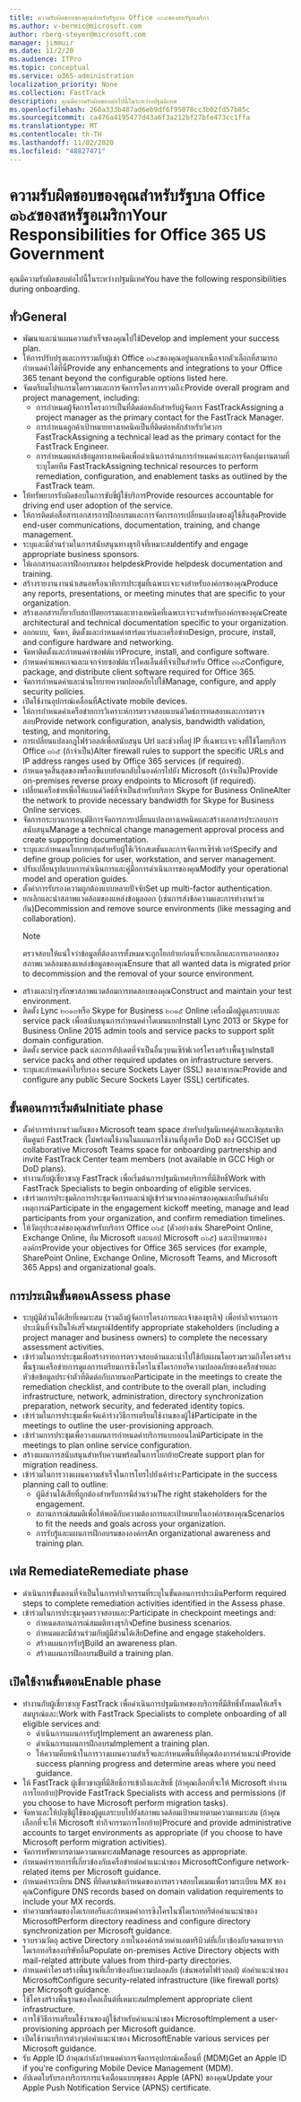 ```yaml
---
title: ความรับผิดชอบของคุณสำหรับรัฐบาล Office ๓๖๕ของสหรัฐอเมริกา
ms.author: v-bermic@microsoft.com
author: rberg-steyer@microsoft.com
manager: jimmuir
ms.date: 11/2/20
ms.audience: ITPro
ms.topic: conceptual
ms.service: o365-administration
localization_priority: None
ms.collection: FastTrack
description: คุณมีความรับผิดชอบต่อไปนี้ในระหว่างปฐมนิเทศ
ms.openlocfilehash: 260a333b487ad6eb9df6f95078cc3b02fd57b85c
ms.sourcegitcommit: ca476a4195477d43a6f3a212bf27bfe473cc1ffa
ms.translationtype: MT
ms.contentlocale: th-TH
ms.lasthandoff: 11/02/2020
ms.locfileid: "48827471"
---
```

# <a name="your-responsibilities-for-office-365-us-government"></a><span data-ttu-id="4e411-103">ความรับผิดชอบของคุณสำหรับรัฐบาล Office ๓๖๕ของสหรัฐอเมริกา</span><span class="sxs-lookup"><span data-stu-id="4e411-103">Your Responsibilities for Office 365 US Government</span></span>

<span data-ttu-id="4e411-104">คุณมีความรับผิดชอบต่อไปนี้ในระหว่างปฐมนิเทศ</span><span class="sxs-lookup"><span data-stu-id="4e411-104">You have the following responsibilities during onboarding.</span></span>
  
## <a name="general"></a><span data-ttu-id="4e411-105">ทั่ว</span><span class="sxs-lookup"><span data-stu-id="4e411-105">General</span></span>

- <span data-ttu-id="4e411-106">พัฒนาและนำแผนความสำเร็จของคุณไปใช้</span><span class="sxs-lookup"><span data-stu-id="4e411-106">Develop and implement your success plan.</span></span>   
- <span data-ttu-id="4e411-107">ให้การปรับปรุงและการรวมกับผู้เช่า Office ๓๖๕ของคุณอยู่นอกเหนือจากตัวเลือกที่สามารถกำหนดค่าได้ที่นี่</span><span class="sxs-lookup"><span data-stu-id="4e411-107">Provide any enhancements and integrations to your Office 365 tenant beyond the configurable options listed here.</span></span>    
- <span data-ttu-id="4e411-108">จัดเตรียมโปรแกรมโดยรวมและการจัดการโครงการรวมถึง:</span><span class="sxs-lookup"><span data-stu-id="4e411-108">Provide overall program and project management, including:</span></span>     
  - <span data-ttu-id="4e411-109">การกำหนดผู้จัดการโครงการเป็นที่ติดต่อหลักสำหรับผู้จัดการ FastTrack</span><span class="sxs-lookup"><span data-stu-id="4e411-109">Assigning a project manager as the primary contact for the FastTrack Manager.</span></span>   
  - <span data-ttu-id="4e411-110">การกำหนดลูกค้าเป้าหมายทางเทคนิคเป็นที่ติดต่อหลักสำหรับวิศวกร FastTrack</span><span class="sxs-lookup"><span data-stu-id="4e411-110">Assigning a technical lead as the primary contact for the FastTrack Engineer.</span></span>  
  - <span data-ttu-id="4e411-111">การกำหนดแหล่งข้อมูลทางเทคนิคเพื่อดำเนินการด้านการกำหนดค่าและการจัดกลุ่มงานตามที่ระบุโดยทีม FastTrack</span><span class="sxs-lookup"><span data-stu-id="4e411-111">Assigning technical resources to perform remediation, configuration, and enablement tasks as outlined by the FastTrack team.</span></span>   
- <span data-ttu-id="4e411-112">ให้ทรัพยากรรับผิดชอบในการขับขี่ผู้ใช้บริการ</span><span class="sxs-lookup"><span data-stu-id="4e411-112">Provide resources accountable for driving end user adoption of the service.</span></span>    
- <span data-ttu-id="4e411-113">ให้การติดต่อสื่อสารเอกสารการฝึกอบรมและการจัดการการเปลี่ยนแปลงของผู้ใช้สิ้นสุด</span><span class="sxs-lookup"><span data-stu-id="4e411-113">Provide end-user communications, documentation, training, and change management.</span></span>    
- <span data-ttu-id="4e411-114">ระบุและมีส่วนร่วมในการสนับสนุนทางธุรกิจที่เหมาะสม</span><span class="sxs-lookup"><span data-stu-id="4e411-114">Identify and engage appropriate business sponsors.</span></span>     
- <span data-ttu-id="4e411-115">ให้เอกสารและการฝึกอบรมของ helpdesk</span><span class="sxs-lookup"><span data-stu-id="4e411-115">Provide helpdesk documentation and training.</span></span>     
- <span data-ttu-id="4e411-116">สร้างรายงานงานนำเสนอหรือนาทีการประชุมที่เฉพาะเจาะจงสำหรับองค์กรของคุณ</span><span class="sxs-lookup"><span data-stu-id="4e411-116">Produce any reports, presentations, or meeting minutes that are specific to your organization.</span></span>     
- <span data-ttu-id="4e411-117">สร้างเอกสารเกี่ยวกับสถาปัตยกรรมและทางเทคนิคที่เฉพาะเจาะจงสำหรับองค์กรของคุณ</span><span class="sxs-lookup"><span data-stu-id="4e411-117">Create architectural and technical documentation specific to your organization.</span></span>     
- <span data-ttu-id="4e411-118">ออกแบบ, จัดหา, ติดตั้งและกำหนดค่าฮาร์ดแวร์และเครือข่าย</span><span class="sxs-lookup"><span data-stu-id="4e411-118">Design, procure, install, and configure hardware and networking.</span></span>    
- <span data-ttu-id="4e411-119">จัดหาติดตั้งและกำหนดค่าซอฟต์แวร์</span><span class="sxs-lookup"><span data-stu-id="4e411-119">Procure, install, and configure software.</span></span>     
- <span data-ttu-id="4e411-120">กำหนดค่าแพคเกจและแจกจ่ายซอฟต์แวร์ไคลเอ็นต์ที่จำเป็นสำหรับ Office ๓๖๕</span><span class="sxs-lookup"><span data-stu-id="4e411-120">Configure, package, and distribute client software required for Office 365.</span></span>    
- <span data-ttu-id="4e411-121">จัดการกำหนดค่าและนำนโยบายความปลอดภัยไปใช้</span><span class="sxs-lookup"><span data-stu-id="4e411-121">Manage, configure, and apply security policies.</span></span>    
- <span data-ttu-id="4e411-122">เปิดใช้งานอุปกรณ์เคลื่อนที่</span><span class="sxs-lookup"><span data-stu-id="4e411-122">Activate mobile devices.</span></span>    
- <span data-ttu-id="4e411-123">ให้การกำหนดค่าเครือข่ายการวิเคราะห์การตรวจสอบแบนด์วิดธ์การทดสอบและการตรวจสอบ</span><span class="sxs-lookup"><span data-stu-id="4e411-123">Provide network configuration, analysis, bandwidth validation, testing, and monitoring.</span></span> 
- <span data-ttu-id="4e411-124">การเปลี่ยนแปลงกฎไฟร์วอลล์เพื่อสนับสนุน Url และช่วงที่อยู่ IP ที่เฉพาะเจาะจงที่ใช้โดยบริการ Office ๓๖๕ (ถ้าจำเป็น)</span><span class="sxs-lookup"><span data-stu-id="4e411-124">Alter firewall rules to support the specific URLs and IP address ranges used by Office 365 services (if required).</span></span>
- <span data-ttu-id="4e411-125">กำหนดจุดสิ้นสุดของพร็อกซีแบบย้อนกลับในองค์กรไปยัง Microsoft (ถ้าจำเป็น)</span><span class="sxs-lookup"><span data-stu-id="4e411-125">Provide on-premises reverse proxy endpoints to Microsoft (if required).</span></span>     
- <span data-ttu-id="4e411-126">เปลี่ยนเครือข่ายเพื่อให้แบนด์วิดธ์ที่จำเป็นสำหรับบริการ Skype for Business Online</span><span class="sxs-lookup"><span data-stu-id="4e411-126">Alter the network to provide necessary bandwidth for Skype for Business Online services.</span></span>   
- <span data-ttu-id="4e411-127">จัดการกระบวนการอนุมัติการจัดการการเปลี่ยนแปลงทางเทคนิคและสร้างเอกสารประกอบการสนับสนุน</span><span class="sxs-lookup"><span data-stu-id="4e411-127">Manage a technical change management approval process and create supporting documentation.</span></span>    
- <span data-ttu-id="4e411-128">ระบุและกำหนดนโยบายกลุ่มสำหรับผู้ใช้เวิร์กสเตชันและการจัดการเซิร์ฟเวอร์</span><span class="sxs-lookup"><span data-stu-id="4e411-128">Specify and define group policies for user, workstation, and server management.</span></span>    
- <span data-ttu-id="4e411-129">ปรับเปลี่ยนรูปแบบการดำเนินการและคู่มือการดำเนินการของคุณ</span><span class="sxs-lookup"><span data-stu-id="4e411-129">Modify your operational model and operation guides.</span></span>   
- <span data-ttu-id="4e411-130">ตั้งค่าการรับรองความถูกต้องแบบหลายปัจจัย</span><span class="sxs-lookup"><span data-stu-id="4e411-130">Set up multi-factor authentication.</span></span>   
- <span data-ttu-id="4e411-131">ยกเลิกและนำสภาพแวดล้อมของแหล่งข้อมูลออก (เช่นการส่งข้อความและการทำงานร่วมกัน)</span><span class="sxs-lookup"><span data-stu-id="4e411-131">Decommission and remove source environments (like messaging and collaboration).</span></span> 
    > [!NOTE]
    > <span data-ttu-id="4e411-132">ตรวจสอบให้แน่ใจว่าข้อมูลที่ต้องการทั้งหมดจะถูกโยกย้ายก่อนที่จะยกเลิกและการเอาออกของสภาพแวดล้อมของแหล่งข้อมูลของคุณ</span><span class="sxs-lookup"><span data-stu-id="4e411-132">Ensure that all wanted data is migrated prior to decommission and the removal of your source environment.</span></span>   
- <span data-ttu-id="4e411-133">สร้างและบำรุงรักษาสภาพแวดล้อมการทดสอบของคุณ</span><span class="sxs-lookup"><span data-stu-id="4e411-133">Construct and maintain your test environment.</span></span>  
- <span data-ttu-id="4e411-134">ติดตั้ง Lync ๒๐๑๓หรือ Skype for Business ๒๐๑๕ Online เครื่องมือผู้ดูแลระบบและ service pack เพื่อสนับสนุนการกำหนดค่าโดเมนแยก</span><span class="sxs-lookup"><span data-stu-id="4e411-134">Install Lync 2013 or Skype for Business Online 2015 admin tools and service packs to support split domain configuration.</span></span>    
- <span data-ttu-id="4e411-135">ติดตั้ง service pack และการอัปเดตที่จำเป็นอื่นๆบนเซิร์ฟเวอร์โครงสร้างพื้นฐาน</span><span class="sxs-lookup"><span data-stu-id="4e411-135">Install service packs and other required updates on infrastructure servers.</span></span>     
- <span data-ttu-id="4e411-136">ระบุและกำหนดค่าใบรับรอง secure Sockets Layer (SSL) ของสาธารณะ</span><span class="sxs-lookup"><span data-stu-id="4e411-136">Provide and configure any public Secure Sockets Layer (SSL) certificates.</span></span> 
    
## <a name="initiate-phase"></a><span data-ttu-id="4e411-137">ขั้นตอนการเริ่มต้น</span><span class="sxs-lookup"><span data-stu-id="4e411-137">Initiate phase</span></span>

- <span data-ttu-id="4e411-138">ตั้งค่าการทำงานร่วมกันของ Microsoft team space สำหรับปฐมนิเทศคู่ค้าและเชิญสมาชิกทีมศูนย์ FastTrack (ไม่พร้อมใช้งานในแผนการใช้งานที่สูงหรือ DoD ของ GCC)</span><span class="sxs-lookup"><span data-stu-id="4e411-138">Set up collaborative Microsoft Teams space for onboarding partnership and invite FastTrack Center team members (not available in GCC High or DoD plans).</span></span>   
- <span data-ttu-id="4e411-139">ทำงานกับผู้เชี่ยวชาญ FastTrack เพื่อเริ่มต้นการปฐมนิเทศบริการที่มีสิทธิ์</span><span class="sxs-lookup"><span data-stu-id="4e411-139">Work with FastTrack Specialists to begin onboarding of eligible services.</span></span>    
- <span data-ttu-id="4e411-140">เข้าร่วมการประชุมคิกการประชุมจัดการและนำผู้เข้าร่วมจากองค์กรของคุณและยืนยันลำดับเหตุการณ์</span><span class="sxs-lookup"><span data-stu-id="4e411-140">Participate in the engagement kickoff meeting, manage and lead participants from your organization, and confirm remediation timelines.</span></span>    
- <span data-ttu-id="4e411-141">ให้วัตถุประสงค์ของคุณสำหรับบริการ Office ๓๖๕ (ตัวอย่างเช่น SharePoint Online, Exchange Online, ทีม Microsoft และแอป Microsoft ๓๖๕) และเป้าหมายขององค์กร</span><span class="sxs-lookup"><span data-stu-id="4e411-141">Provide your objectives for Office 365 services (for example, SharePoint Online, Exchange Online, Microsoft Teams, and Microsoft 365 Apps) and organizational goals.</span></span>
    
## <a name="assess-phase"></a><span data-ttu-id="4e411-142">การประเมินขั้นตอน</span><span class="sxs-lookup"><span data-stu-id="4e411-142">Assess phase</span></span>

- <span data-ttu-id="4e411-143">ระบุผู้มีส่วนได้เสียที่เหมาะสม (รวมถึงผู้จัดการโครงการและเจ้าของธุรกิจ) เพื่อทำกิจกรรมการประเมินที่จำเป็นให้เสร็จสมบูรณ์</span><span class="sxs-lookup"><span data-stu-id="4e411-143">Identify appropriate stakeholders (including a project manager and business owners) to complete the necessary assessment activities.</span></span>    
- <span data-ttu-id="4e411-144">เข้าร่วมในการประชุมเพื่อสร้างรายการตรวจสอบด้านและนำไปใช้กับแผนโดยรวมรวมถึงโครงสร้างพื้นฐานเครือข่ายการดูแลการเตรียมการซิงโครไนซ์ไดเรกทอรีความปลอดภัยของเครือข่ายและหัวข้อข้อมูลประจำตัวที่ติดต่อกับภายนอก</span><span class="sxs-lookup"><span data-stu-id="4e411-144">Participate in the meetings to create the remediation checklist, and contribute to the overall plan, including infrastructure, network, administration, directory synchronization preparation, network security, and federated identity topics.</span></span> 
- <span data-ttu-id="4e411-145">เข้าร่วมในการประชุมเพื่อจัดเค้าร่างวิธีการเตรียมใช้งานของผู้ใช้</span><span class="sxs-lookup"><span data-stu-id="4e411-145">Participate in the meetings to outline the user-provisioning approach.</span></span>     
- <span data-ttu-id="4e411-146">เข้าร่วมการประชุมเพื่อวางแผนการกำหนดค่าบริการแบบออนไลน์</span><span class="sxs-lookup"><span data-stu-id="4e411-146">Participate in the meetings to plan online service configuration.</span></span>    
- <span data-ttu-id="4e411-147">สร้างแผนการสนับสนุนสำหรับความพร้อมในการโยกย้าย</span><span class="sxs-lookup"><span data-stu-id="4e411-147">Create support plan for migration readiness.</span></span>    
- <span data-ttu-id="4e411-148">เข้าร่วมในการวางแผนความสำเร็จในการโทรไปยังเค้าร่าง:</span><span class="sxs-lookup"><span data-stu-id="4e411-148">Participate in the success planning call to outline:</span></span>   
  - <span data-ttu-id="4e411-149">ผู้มีส่วนได้เสียที่ถูกต้องสำหรับการมีส่วนร่วม</span><span class="sxs-lookup"><span data-stu-id="4e411-149">The right stakeholders for the engagement.</span></span>   
  - <span data-ttu-id="4e411-150">สถานการณ์สมมติเพื่อให้พอดีกับความต้องการและเป้าหมายในองค์กรของคุณ</span><span class="sxs-lookup"><span data-stu-id="4e411-150">Scenarios to fit the needs and goals across your organization.</span></span>   
  - <span data-ttu-id="4e411-151">การรับรู้และแผนการฝึกอบรมขององค์กร</span><span class="sxs-lookup"><span data-stu-id="4e411-151">An organizational awareness and training plan.</span></span>
    
## <a name="remediate-phase"></a><span data-ttu-id="4e411-152">เฟส Remediate</span><span class="sxs-lookup"><span data-stu-id="4e411-152">Remediate phase</span></span>

- <span data-ttu-id="4e411-153">ดำเนินการขั้นตอนที่จำเป็นในการทำกิจกรรมที่ระบุในขั้นตอนการประเมิน</span><span class="sxs-lookup"><span data-stu-id="4e411-153">Perform required steps to complete remediation activities identified in the Assess phase.</span></span>  
- <span data-ttu-id="4e411-154">เข้าร่วมในการประชุมจุดตรวจสอบและ:</span><span class="sxs-lookup"><span data-stu-id="4e411-154">Participate in checkpoint meetings and:</span></span>   
  - <span data-ttu-id="4e411-155">กำหนดสถานการณ์สมมติทางธุรกิจ</span><span class="sxs-lookup"><span data-stu-id="4e411-155">Define business scenarios.</span></span>  
  - <span data-ttu-id="4e411-156">กำหนดและมีส่วนร่วมกับผู้มีส่วนได้เสีย</span><span class="sxs-lookup"><span data-stu-id="4e411-156">Define and engage stakeholders.</span></span>  
  - <span data-ttu-id="4e411-157">สร้างแผนการรับรู้</span><span class="sxs-lookup"><span data-stu-id="4e411-157">Build an awareness plan.</span></span> 
  - <span data-ttu-id="4e411-158">สร้างแผนการฝึกอบรม</span><span class="sxs-lookup"><span data-stu-id="4e411-158">Build a training plan.</span></span>
    
## <a name="enable-phase"></a><span data-ttu-id="4e411-159">เปิดใช้งานขั้นตอน</span><span class="sxs-lookup"><span data-stu-id="4e411-159">Enable phase</span></span>

- <span data-ttu-id="4e411-160">ทำงานกับผู้เชี่ยวชาญ FastTrack เพื่อดำเนินการปฐมนิเทศของบริการที่มีสิทธิ์ทั้งหมดให้เสร็จสมบูรณ์และ:</span><span class="sxs-lookup"><span data-stu-id="4e411-160">Work with FastTrack Specialists to complete onboarding of all eligible services and:</span></span>  
  - <span data-ttu-id="4e411-161">ดำเนินการแผนการรับรู้</span><span class="sxs-lookup"><span data-stu-id="4e411-161">Implement an awareness plan.</span></span>   
  - <span data-ttu-id="4e411-162">ดำเนินการแผนการฝึกอบรม</span><span class="sxs-lookup"><span data-stu-id="4e411-162">Implement a training plan.</span></span>   
  - <span data-ttu-id="4e411-163">ให้ความคืบหน้าในการวางแผนความสำเร็จและกำหนดพื้นที่ที่คุณต้องการคำแนะนำ</span><span class="sxs-lookup"><span data-stu-id="4e411-163">Provide success planning progress and determine areas where you need guidance.</span></span>  
- <span data-ttu-id="4e411-164">ให้ FastTrack ผู้เชี่ยวชาญที่มีสิทธิ์การเข้าถึงและสิทธิ์ (ถ้าคุณเลือกที่จะให้ Microsoft ทำงานการโยกย้าย)</span><span class="sxs-lookup"><span data-stu-id="4e411-164">Provide FastTrack Specialists with access and permissions (if you choose to have Microsoft perform migration tasks).</span></span>   
- <span data-ttu-id="4e411-165">จัดหาและให้บัญชีผู้ใช้ของผู้ดูแลระบบไปยังสภาพแวดล้อมเป้าหมายตามความเหมาะสม (ถ้าคุณเลือกที่จะให้ Microsoft ทำกิจกรรมการโยกย้าย)</span><span class="sxs-lookup"><span data-stu-id="4e411-165">Procure and provide administrative accounts to target environments as appropriate (if you choose to have Microsoft perform migration activities).</span></span>    
- <span data-ttu-id="4e411-166">จัดการทรัพยากรตามความเหมาะสม</span><span class="sxs-lookup"><span data-stu-id="4e411-166">Manage resources as appropriate.</span></span>     
- <span data-ttu-id="4e411-167">กำหนดค่ารายการที่เกี่ยวข้องกับเครือข่ายต่อคำแนะนำของ Microsoft</span><span class="sxs-lookup"><span data-stu-id="4e411-167">Configure network-related items per Microsoft guidance.</span></span>    
- <span data-ttu-id="4e411-168">กำหนดค่าระเบียน DNS ที่ยึดตามข้อกำหนดของการตรวจสอบโดเมนเพื่อรวมระเบียน MX ของคุณ</span><span class="sxs-lookup"><span data-stu-id="4e411-168">Configure DNS records based on domain validation requirements to include your MX records.</span></span>    
- <span data-ttu-id="4e411-169">ทำความพร้อมของไดเรกทอรีและกำหนดค่าการซิงโครไนซ์ไดเรกทอรีต่อคำแนะนำของ Microsoft</span><span class="sxs-lookup"><span data-stu-id="4e411-169">Perform directory readiness and configure directory synchronization per Microsoft guidance.</span></span>   
- <span data-ttu-id="4e411-170">รวบรวมวัตถุ active Directory ภายในองค์กรด้วยค่าแอตทริบิวต์ที่เกี่ยวข้องกับจดหมายจากไดเรกทอรีของบริษัทอื่น</span><span class="sxs-lookup"><span data-stu-id="4e411-170">Populate on-premises Active Directory objects with mail-related attribute values from third-party directories.</span></span>    
- <span data-ttu-id="4e411-171">กำหนดค่าโครงสร้างพื้นฐานที่เกี่ยวข้องกับความปลอดภัย (เช่นพอร์ตไฟร์วอลล์) ต่อคำแนะนำของ Microsoft</span><span class="sxs-lookup"><span data-stu-id="4e411-171">Configure security-related infrastructure (like firewall ports) per Microsoft guidance.</span></span>    
- <span data-ttu-id="4e411-172">ใช้โครงสร้างพื้นฐานของไคลเอ็นต์ที่เหมาะสม</span><span class="sxs-lookup"><span data-stu-id="4e411-172">Implement appropriate client infrastructure.</span></span>   
- <span data-ttu-id="4e411-173">การใช้วิธีการเตรียมใช้งานของผู้ใช้สำหรับคำแนะนำของ Microsoft</span><span class="sxs-lookup"><span data-stu-id="4e411-173">Implement a user-provisioning approach per Microsoft guidance.</span></span>    
- <span data-ttu-id="4e411-174">เปิดใช้งานบริการต่างๆต่อคำแนะนำของ Microsoft</span><span class="sxs-lookup"><span data-stu-id="4e411-174">Enable various services per Microsoft guidance.</span></span>    
- <span data-ttu-id="4e411-175">รับ Apple ID ถ้าคุณกำลังกำหนดค่าการจัดการอุปกรณ์เคลื่อนที่ (MDM)</span><span class="sxs-lookup"><span data-stu-id="4e411-175">Get an Apple ID if you're configuring Mobile Device Management (MDM).</span></span>   
- <span data-ttu-id="4e411-176">อัปเดตใบรับรองบริการการแจ้งเตือนแบบพุชของ Apple (APN) ของคุณ</span><span class="sxs-lookup"><span data-stu-id="4e411-176">Update your Apple Push Notification Service (APNS) certificate.</span></span>
  